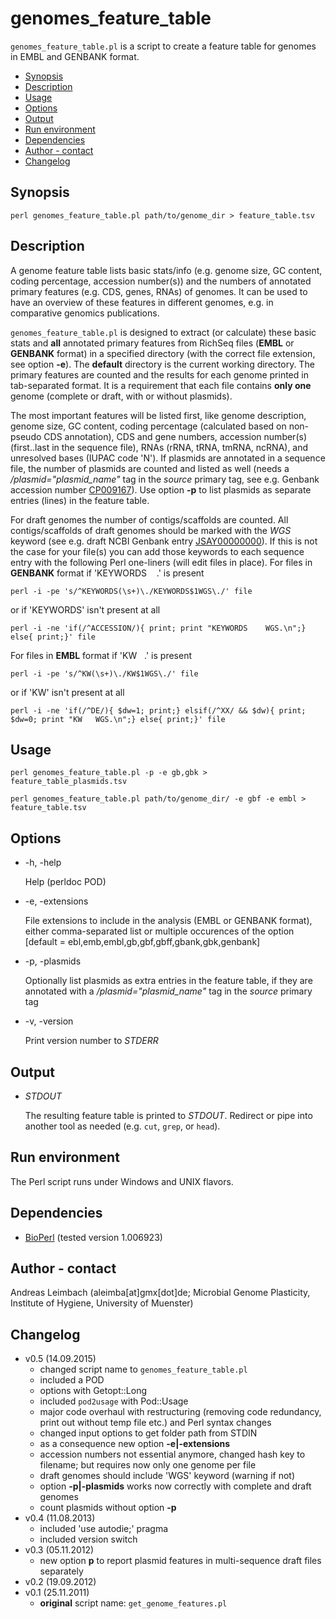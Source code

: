 genomes_feature_table
=====================

`genomes_feature_table.pl` is a script to create a feature table for genomes in EMBL and GENBANK format.

* [Synopsis](#synopsis)
* [Description](#description)
* [Usage](#usage)
* [Options](#options)
* [Output](#output)
* [Run environment](#run-environment)
* [Dependencies](#dependencies)
* [Author - contact](#author---contact)
* [Changelog](#changelog)

## Synopsis

    perl genomes_feature_table.pl path/to/genome_dir > feature_table.tsv

## Description

A genome feature table lists basic stats/info (e.g. genome size, GC
content, coding percentage, accession number(s)) and the numbers of
annotated primary features (e.g. CDS, genes, RNAs) of genomes. It
can be used to have an overview of these features in different
genomes, e.g. in comparative genomics publications.

`genomes_feature_table.pl` is designed to extract (or calculate)
these basic stats and **all** annotated primary features from RichSeq
files (**EMBL** or **GENBANK** format) in a specified directory (with the
correct file extension, see option **-e**). The **default** directory
is the current working directory. The primary features are
counted and the results for each genome printed in tab-separated
format. It is a requirement that each file contains **only one**
genome (complete or draft, with or without plasmids).

The most important features will be listed first, like genome
description, genome size, GC content, coding percentage (calculated
based on non-pseudo CDS annotation), CDS and gene numbers, accession
number(s) (first..last in the sequence file), RNAs (rRNA, tRNA,
tmRNA, ncRNA), and unresolved bases (IUPAC code 'N'). If plasmids are
annotated in a sequence file, the number of plasmids are
counted and listed as well (needs a */plasmid="plasmid_name"* tag in the
*source* primary tag, see e.g. Genbank accession number
[CP009167](http://www.ncbi.nlm.nih.gov/nuccore/CP009167)). Use option **-p**
to list plasmids as separate entries (lines) in the feature table.

For draft genomes the number of contigs/scaffolds are counted. All
contigs/scaffolds of draft genomes should be marked with the *WGS*
keyword (see e.g. draft NCBI Genbank entry
[JSAY00000000](http://www.ncbi.nlm.nih.gov/nuccore/JSAY00000000)). If this is
not the case for your file(s) you can add those keywords to each
sequence entry with the following Perl one-liners (will
edit files in place). For files in **GENBANK** format if 'KEYWORDS&nbsp;&nbsp;&nbsp;&nbsp;.' is present

    perl -i -pe 's/^KEYWORDS(\s+)\./KEYWORDS$1WGS\./' file

or if 'KEYWORDS' isn't present at all

    perl -i -ne 'if(/^ACCESSION/){ print; print "KEYWORDS    WGS.\n";} else{ print;}' file

For files in **EMBL** format if 'KW&nbsp;&nbsp;&nbsp;.' is present

    perl -i -pe 's/^KW(\s+)\./KW$1WGS\./' file

or if 'KW' isn't present at all

    perl -i -ne 'if(/^DE/){ $dw=1; print;} elsif(/^XX/ && $dw){ print; $dw=0; print "KW   WGS.\n";} else{ print;}' file

## Usage

    perl genomes_feature_table.pl -p -e gb,gbk > feature_table_plasmids.tsv

    perl genomes_feature_table.pl path/to/genome_dir/ -e gbf -e embl > feature_table.tsv

## Options

- -h, -help

    Help (perldoc POD)

- -e, -extensions

    File extensions to include in the analysis (EMBL or GENBANK format),
    either comma-separated list or multiple occurences of the option
    [default = ebl,emb,embl,gb,gbf,gbff,gbank,gbk,genbank]

- -p, -plasmids

    Optionally list plasmids as extra entries in the feature table, if
    they are annotated with a */plasmid="plasmid_name"* tag in the
    *source* primary tag

- -v, -version

    Print version number to *STDERR*

## Output

- *STDOUT*

    The resulting feature table is printed to *STDOUT*. Redirect or
    pipe into another tool as needed (e.g. `cut`, `grep`, or `head`).

## Run environment

The Perl script runs under Windows and UNIX flavors.

## Dependencies

- [BioPerl](http://www.bioperl.org) (tested version 1.006923)

## Author - contact

Andreas Leimbach (aleimba[at]gmx[dot]de; Microbial Genome Plasticity, Institute of Hygiene, University of Muenster)

## Changelog

- v0.5 (14.09.2015)
    - changed script name to `genomes_feature_table.pl`
    - included a POD
    - options with Getopt::Long
    - included `pod2usage` with Pod::Usage
    - major code overhaul with restructuring (removing code redundancy, print out without temp file etc.) and Perl syntax changes
    - changed input options to get folder path from STDIN
    - as a consequence new option **-e|-extensions**
    - accession numbers not essential anymore, changed hash key to filename; but requires now only one genome per file
    - draft genomes should include 'WGS' keyword (warning if not)
    - option **-p|-plasmids** works now correctly with complete and draft genomes
    - count plasmids without option **-p**
- v0.4 (11.08.2013)
    - included 'use autodie;' pragma
    - included version switch
- v0.3 (05.11.2012)
    - new option **p** to report plasmid features in multi-sequence draft files separately
- v0.2 (19.09.2012)
- v0.1 (25.11.2011)
    - **original** script name: `get_genome_features.pl`
